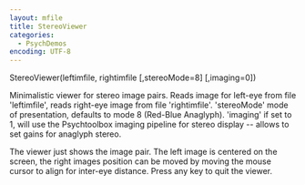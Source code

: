 ```yaml
---
layout: mfile
title: StereoViewer
categories:
  - PsychDemos
encoding: UTF-8
---
```


StereoViewer(leftimfile, rightimfile [,stereoMode=8] [,imaging=0])

Minimalistic viewer for stereo image pairs. Reads image for left-eye from
file 'leftimfile', reads right-eye image from file 'rightimfile'.
'stereoMode' mode of presentation, defaults to mode 8 (Red-Blue
Anaglyph). 'imaging' if set to 1, will use the Psychtoolbox imaging
pipeline for stereo display -- allows to set gains for anaglyph stereo.

The viewer just shows the image pair. The left image is centered on the
screen, the right images position can be moved by moving the mouse cursor
to align for inter-eye distance. Press any key to quit the viewer.